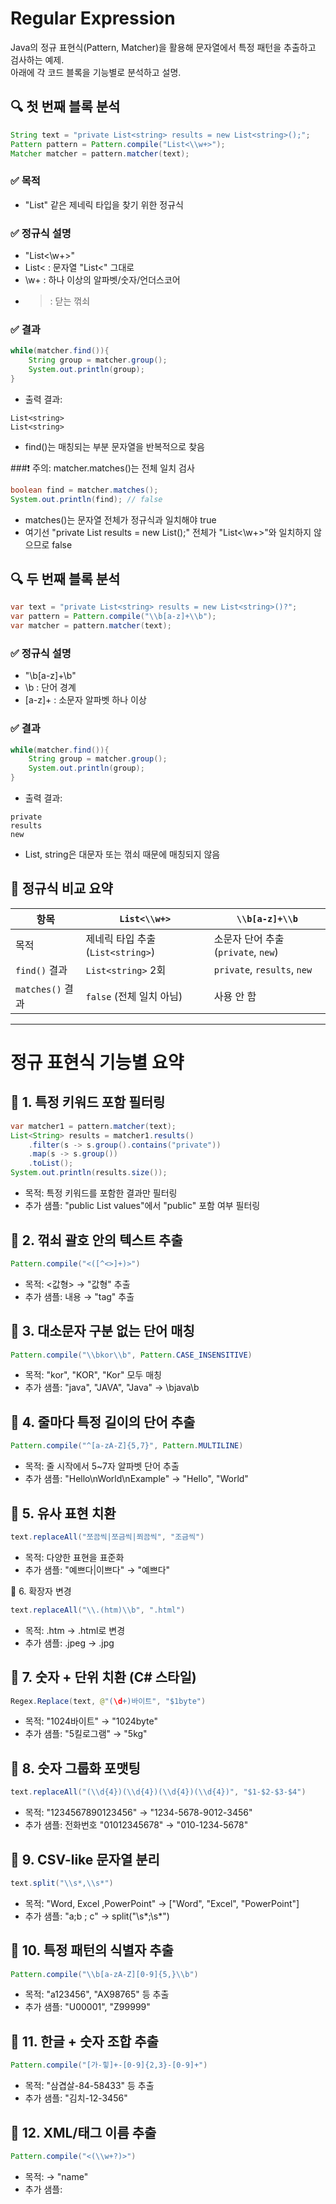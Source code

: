 # Regular Expression
Java의 정규 표현식(Pattern, Matcher)을 활용해 문자열에서 특정 패턴을 추출하고 검사하는 예제.  
아래에 각 코드 블록을 기능별로 분석하고 설명.

## 🔍 첫 번째 블록 분석
```java
String text = "private List<string> results = new List<string>();";
Pattern pattern = Pattern.compile("List<\\w+>");
Matcher matcher = pattern.matcher(text);
```

### ✅ 목적
- "List<string>" 같은 제네릭 타입을 찾기 위한 정규식
### ✅ 정규식 설명
- "List<\\w+>"
- List< : 문자열 "List<" 그대로
- \\w+ : 하나 이상의 알파벳/숫자/언더스코어
- > : 닫는 꺾쇠
### ✅ 결과
```java
while(matcher.find()){
    String group = matcher.group();
    System.out.println(group);
}
```

- 출력 결과:
```
List<string>
List<string>
```
- find()는 매칭되는 부분 문자열을 반복적으로 찾음


###❗ 주의: matcher.matches()는 전체 일치 검사
```java
boolean find = matcher.matches();
System.out.println(find); // false
```

- matches()는 문자열 전체가 정규식과 일치해야 true
- 여기선 "private List<string> results = new List<string>();" 전체가 "List<\\w+>"와 일치하지 않으므로 false

## 🔍 두 번째 블록 분석
```java
var text = "private List<string> results = new List<string>()?";
var pattern = Pattern.compile("\\b[a-z]+\\b");
var matcher = pattern.matcher(text);
```

### ✅ 정규식 설명
- "\\b[a-z]+\\b"
- \\b : 단어 경계
- [a-z]+ : 소문자 알파벳 하나 이상
### ✅ 결과
```java
while(matcher.find()){
    String group = matcher.group();
    System.out.println(group);
}
```

- 출력 결과:
```
private
results
new
```
- List, string은 대문자 또는 꺾쇠 때문에 매칭되지 않음


## 🧠 정규식 비교 요약

| 항목         | `List<\\w+>`                     | `\\b[a-z]+\\b`                  |
|--------------|----------------------------------|---------------------------------|
| 목적         | 제네릭 타입 추출 (`List<string>`) | 소문자 단어 추출 (`private`, `new`) |
| `find()` 결과| `List<string>` 2회               | `private`, `results`, `new`     |
| `matches()` 결과 | `false` (전체 일치 아님)         | 사용 안 함                      |

---

# 정규 표현식 기능별 요약

## 📌 1. 특정 키워드 포함 필터링
```java
var matcher1 = pattern.matcher(text);
List<String> results = matcher1.results()
    .filter(s -> s.group().contains("private"))
    .map(s -> s.group())
    .toList();
System.out.println(results.size());
```

- 목적: 특정 키워드를 포함한 결과만 필터링
- 추가 샘플: "public List<int> values"에서 "public" 포함 여부 필터링

## 📌 2. 꺾쇠 괄호 안의 텍스트 추출
```java
Pattern.compile("<([^<>]+)>")
```

- 목적: <값형> → "값형" 추출
- 추가 샘플: <tag>내용</tag> → "tag" 추출

## 📌 3. 대소문자 구분 없는 단어 매칭
```java
Pattern.compile("\\bkor\\b", Pattern.CASE_INSENSITIVE)
```
- 목적: "kor", "KOR", "Kor" 모두 매칭
- 추가 샘플: "java", "JAVA", "Java" → \\bjava\\b

## 📌 4. 줄마다 특정 길이의 단어 추출
```java
Pattern.compile("^[a-zA-Z]{5,7}", Pattern.MULTILINE)
```

- 목적: 줄 시작에서 5~7자 알파벳 단어 추출
- 추가 샘플: "Hello\nWorld\nExample" → "Hello", "World"

## 📌 5. 유사 표현 치환
```java
text.replaceAll("쪼끔씩|쪼금씩|쬐끔씩", "조금씩")
```

- 목적: 다양한 표현을 표준화
- 추가 샘플: "예쁘다|이쁘다" → "예쁘다"

📌 6. 확장자 변경
```java
text.replaceAll("\\.(htm)\\b", ".html")
```

- 목적: .htm → .html로 변경
- 추가 샘플: .jpeg → .jpg

## 📌 7. 숫자 + 단위 치환 (C# 스타일)
```java
Regex.Replace(text, @"(\d+)바이트", "$1byte")
```

- 목적: "1024바이트" → "1024byte"
- 추가 샘플: "5킬로그램" → "5kg"

## 📌 8. 숫자 그룹화 포맷팅
```java
text.replaceAll("(\\d{4})(\\d{4})(\\d{4})(\\d{4})", "$1-$2-$3-$4")
```

- 목적: "1234567890123456" → "1234-5678-9012-3456"
- 추가 샘플: 전화번호 "01012345678" → "010-1234-5678"

## 📌 9. CSV-like 문자열 분리
```java
text.split("\\s*,\\s*")
```

- 목적: "Word, Excel  ,PowerPoint" → ["Word", "Excel", "PowerPoint"]
- 추가 샘플: "a;b ; c" → split("\\s*;\\s*")

## 📌 10. 특정 패턴의 식별자 추출
```java
Pattern.compile("\\b[a-zA-Z][0-9]{5,}\\b")
```

- 목적: "a123456", "AX98765" 등 추출
- 추가 샘플: "U00001", "Z99999"

## 📌 11. 한글 + 숫자 조합 추출
```java
Pattern.compile("[가-힣]+-[0-9]{2,3}-[0-9]+")
```

- 목적: "삼겹살-84-58433" 등 추출
- 추가 샘플: "김치-12-3456"

## 📌 12. XML/태그 이름 추출
```java
Pattern.compile("<(\\w+?)>")
```

- 목적: <name> → "name"
- 추가 샘플: <title>, <body> → "title", "body"

## 📌 13. 반복 문자 감지
```java
Pattern.compile("(\\w)\\1")
```

- 목적: "빵빵", "bb" 등 추출
- 추가 샘플: "ㅋㅋ", "ㅎㅎ"

## 📌 14. 회문 구조 감지 (ABA 패턴)
```java
Pattern.compile("\\b(\\w)\\w\\1\\b")
```

- 목적: "pop" → 회문 감지
- 추가 샘플: "dad", "mom"

## ✨ 정규 표현식 샘플

| 기능             | 정규식                              | 입력 예시                  | 추출 결과 또는 치환 결과     |
|------------------|--------------------------------------|-----------------------------|-------------------------------|
| 이메일 추출       | `[\\w.-]+@[\\w.-]+\\.[a-zA-Z]{2,}`   | `"test@domain.com"`         | `"test@domain.com"`           |
| URL 추출         | `https?://[^\\s]+`                  | `"https://example.com"`     | `"https://example.com"`       |
| 날짜 추출        | `\\d{4}-\\d{2}-\\d{2}`               | `"2025-10-25"`              | `"2025-10-25"`                |
| 한글 단어 추출    | `[가-힣]{2,}`                        | `"한글 테스트"`             | `"한글"`, `"테스트"`          |
| 숫자 추출        | `\\d+`                               | `"총 123명"`                | `"123"`                       |


## 🔧 확장 아이디어 정규식 요약

| 기능               | 정규식                          | 입력 예시                  | 추출 또는 치환 결과             |
|--------------------|----------------------------------|-----------------------------|----------------------------------|
| 전화번호 포맷팅     | `(\\d{3})(\\d{4})(\\d{4})`       | `"01012345678"`             | `"010-1234-5678"`                |
| HTML 태그 제거      | `<[^>]+>`                        | `"<b>bold</b>"`             | `"bold"`                         |
| 파일 확장자 추출    | `\\.(\\w+)$`                     | `"report.pdf"`              | `"pdf"`                          |
| 영문 단어 추출      | `\\b[a-zA-Z]{4,}\\b`             | `"This is a sample text"`   | `"This"`, `"sample"`, `"text"`   |
| 반복 문자 감지       | `(\\w)\\1`                       | `"빵빵", "bb", "ㅎㅎ"`       | `"빵빵"`, `"bb"`, `"ㅎㅎ"`        |

---

## 전체 소스

### 1.
```java
String text = "private List<string> results = new List<string>();";
Pattern pattern = Pattern.compile("List<\\w+>");
Matcher matcher = pattern.matcher(text);
while(matcher.find()){
    String group = matcher.group();
    System.out.println(group);
}
boolean find = matcher.matches();
System.out.println(find);
if(find){
    System.out.println("success");
}
else {
    System.out.println("failed");
}

var text = "private List<string> results = new List<string>()?";
var pattern = Pattern.compile("\\b[a-z]+\\b");
var matcher = pattern.matcher(text);
while(matcher.find()){
    String group = matcher.group();
    System.out.println(group);
}

```

### 2.
```java
var matcher1 = pattern.matcher(text);
List<String> results = matcher1.results().filter(s -> s.group().contains("private"))
        .map(s -> s.group()).toList();
System.out.println(results.size());


var text = "C#에는 <값형>과 <참조형>이라는 두가지의 형이 존재합니다.";
var pattern = Pattern.compile("<([^<>]+)>");
var matcher = pattern.matcher(text);
while(matcher.find()){
    
    String str  = matcher.group(1);
    System.out.println(str);
}


var text = "kor, KOR, Kor";
var pattern = Pattern.compile("\\bkor\\b", Pattern.CASE_INSENSITIVE);
var matcher = pattern.matcher(text);
while(matcher.find()){
    String str  = matcher.group();
    System.out.println(str);
}


var text = "Word\nExcel\nPowerPoint\nOutlook\nOneNote\n";
var pattern = Pattern.compile("^[a-zA-Z]{5,7}", Pattern.MULTILINE);
var matches = pattern.matcher(text);
while(matches.find()){
    String str = matches.group();
    System.out.println(str);
}
```

### 3.

```java
var text = "C# 공부를 쪼끔씩 진행해 보자";
String strReplaced = text.replaceAll("쪼끔씩|쪼금씩|쬐끔씩","조금씩");
System.out.println(strReplaced);


var text = "foo.htm bar.html baz.htm";
var replaced = text.replaceAll("\\.(htm)\\b", ".html");
System.out.println(replaced);

```

### 4.
```java
var text = "1024바이트, 8바이트 문자, 바이트, 킬로바이트";
var pattern = @"(\d+)바이트";
var replaced = Regex.Replace(text, pattern, "$1byte");
Console.WriteLine(replaced); //1024byte, 8byte 문자, 바이트, 킬로바이트

var text = "1234567890123456";
var pattern = "(\\d{4})(\\d{4})(\\d{4})(\\d{4})";
var replaced = text.replaceAll(pattern, "$1-$2-$3-$4");
System.out.println(replaced);

```

### 5.
```java
var text = "Word, Excel  ,PowerPoint   , Outlook,OneNote";
var pattern = "\\s*,\\s*";
String[] subStrings =  text.split(pattern);
for (var str : subStrings)
{
    System.out.println(str);
}
```

### 6.
```java
var text = "a123456 b123 z12345 AX98765";
var pattern = Pattern.compile("\\b[a-zA-Z][0-9]{5,}\\b");
var matches = pattern.matcher(text);
while(matches.find()){
    String str = matches.group();
    System.out.println(str);
}

var text = "삼겹살-84-58433, 상추-95838-488";
var pattern = Pattern.compile("[가-힣]+-[0-9]{2,3}-[0-9]+");
var matcher = pattern.matcher(text);
while (matcher.find())
{
    System.out.println(matcher.group());
}

```

### 7.
```java
/*
var text = "<person><name>JungHwan Jeong</name><age>22</age></person>";
var pattern = Pattern.compile("<(\\w[^>]+)>");
var matcher = pattern.matcher(text);
while(matcher.find()){
    System.out.println(matcher.group(1));
}
*/

var text = "<person><name>JungHwan Jeong</name><age>22</age></person>";
var pattern = Pattern.compile("<(\\w+?)>");
var matcher = pattern.matcher(text);
while(matcher.find()){
    System.out.println(matcher.group(1));
}   
```

### 8.
```java
//한글은 동작하지 않은 -> 원인 분석 필요함.        

var text = "도로를 지나가는 차들이 뛰뛰하고 경적을 울리면 반대쪽 차들이 빵빵하고 울렸다. bb";
var pattern = Pattern.compile("(\\w)\\1");
var matcher = pattern.matcher(text);
while (matcher.find())
{
    System.out.println(matcher.group());
}
var text = "기러기 펠리컨 pop";
var pattern = Pattern.compile("\\b(\\w)\\w\\1\\b");
var matcher =pattern.matcher(text);
while (matcher.find())
{
    System.out.println(matcher.group());
}
```

---
